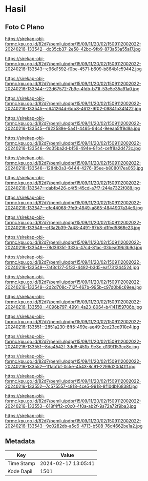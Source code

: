 # Hasil

## Foto C Plano

https://sirekap-obj-formc.kpu.go.id/82d7/pemilu/pdpr/15/09/11/20/02/1509112002022-20240216-133542--dc35cb37-2e58-42bc-9fb9-873a53a55a17.jpg

https://sirekap-obj-formc.kpu.go.id/82d7/pemilu/pdpr/15/09/11/20/02/1509112002022-20240216-133543--c96d1592-f0be-4571-b609-b864b1c59442.jpg

https://sirekap-obj-formc.kpu.go.id/82d7/pemilu/pdpr/15/09/11/20/02/1509112002022-20240216-133544--22d67572-7b9e-4fdb-b71f-53e5e35a91a0.jpg

https://sirekap-obj-formc.kpu.go.id/82d7/pemilu/pdpr/15/09/11/20/02/1509112002022-20240216-133545--c641264d-6db8-4612-9f02-09841b34f422.jpg

https://sirekap-obj-formc.kpu.go.id/82d7/pemilu/pdpr/15/09/11/20/02/1509112002022-20240216-133545--f622589e-5a41-4465-94c4-9eeaa5ff9d9a.jpg

https://sirekap-obj-formc.kpu.go.id/82d7/pemilu/pdpr/15/09/11/20/02/1509112002022-20240216-133546--9d35ba2d-b159-494e-81b4-ceff8a2d473c.jpg

https://sirekap-obj-formc.kpu.go.id/82d7/pemilu/pdpr/15/09/11/20/02/1509112002022-20240216-133546--1284b3a3-6444-4276-85ee-b808017ea053.jpg

https://sirekap-obj-formc.kpu.go.id/82d7/pemilu/pdpr/15/09/11/20/02/1509112002022-20240216-133547--dabfb426-c4f5-45cd-a7f7-244a7322f088.jpg

https://sirekap-obj-formc.kpu.go.id/82d7/pemilu/pdpr/15/09/11/20/02/1509112002022-20240216-133547--dfc44068-7fe9-4949-a865-4844907a34c6.jpg

https://sirekap-obj-formc.kpu.go.id/82d7/pemilu/pdpr/15/09/11/20/02/1509112002022-20240216-133548--ef3a2b39-7a48-4491-97b8-d1fed5868e23.jpg

https://sirekap-obj-formc.kpu.go.id/82d7/pemilu/pdpr/15/09/11/20/02/1509112002022-20240216-133548--78d3635f-333b-47c4-81ac-03bea09b3b9d.jpg

https://sirekap-obj-formc.kpu.go.id/82d7/pemilu/pdpr/15/09/11/20/02/1509112002022-20240216-133549--7af3c127-5f33-4482-b3d5-eaf731244524.jpg

https://sirekap-obj-formc.kpu.go.id/82d7/pemilu/pdpr/15/09/11/20/02/1509112002022-20240216-133549--2d2d708c-712f-467b-995b-c97d0b8c69ee.jpg

https://sirekap-obj-formc.kpu.go.id/82d7/pemilu/pdpr/15/09/11/20/02/1509112002022-20240216-133550--4096b797-4991-4a23-8064-b4141159706b.jpg

https://sirekap-obj-formc.kpu.go.id/82d7/pemilu/pdpr/15/09/11/20/02/1509112002022-20240216-133551--2851a230-8ff5-499e-ae49-2ce23cd910c4.jpg

https://sirekap-obj-formc.kpu.go.id/82d7/pemilu/pdpr/15/09/11/20/02/1509112002022-20240216-133551--8da4542f-3dd8-451b-9e3c-d139f153cc8c.jpg

https://sirekap-obj-formc.kpu.go.id/82d7/pemilu/pdpr/15/09/11/20/02/1509112002022-20240216-133552--1f1abfbf-0c5e-4543-8c91-2298d20d41ff.jpg

https://sirekap-obj-formc.kpu.go.id/82d7/pemilu/pdpr/15/09/11/20/02/1509112002022-20240216-133552--7c575557-c818-4ce5-9918-8f10db16838f.jpg

https://sirekap-obj-formc.kpu.go.id/82d7/pemilu/pdpr/15/09/11/20/02/1509112002022-20240216-133553--618f4ff2-c0c0-4f0a-ab2f-9a72a72f9ba3.jpg

https://sirekap-obj-formc.kpu.go.id/82d7/pemilu/pdpr/15/09/11/20/02/1509112002022-20240216-133543--9c0282db-a5c6-4713-b508-76d4662be1a2.jpg


## Metadata

| Key        | Value               |
| ---------- | ------------------- |
| Time Stamp | 2024-02-17 13:05:41 |
| Kode Dapil | 1501                |



